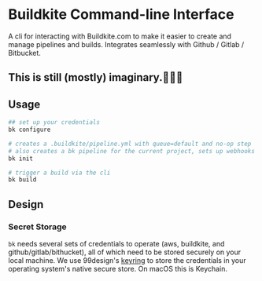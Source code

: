 # Buildkite Command-line Interface

A cli for interacting with Buildkite.com to make it easier to create and manage
pipelines and builds. Integrates seamlessly with Github / Gitlab / Bitbucket.

## This is still (mostly) imaginary.🤔🦄🦑

## Usage

```bash
## set up your credentials
bk configure

# creates a .buildkite/pipeline.yml with queue=default and no-op step
# also creates a bk pipeline for the current project, sets up webhooks in github/bitbucket
bk init

# trigger a build via the cli
bk build
```

## Design

### Secret Storage

`bk` needs several sets of credentials to operate (aws, buildkite, and github/gitlab/bithucket), all of which need to be stored securely on your local machine. We use 99design's [keyring](https://github.com/99designs/keyring) to store the credentials in your operating system's native secure store. On macOS this is Keychain.

